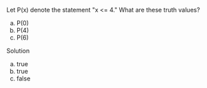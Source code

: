 Let P(x) denote the statement "x <= 4." What are these truth values?

1. P(0)
1. P(4)
1. P(6)

Solution

1. true
1. true
1. false

<style type="text/css">
    ol { list-style-type: lower-alpha; }
</style>